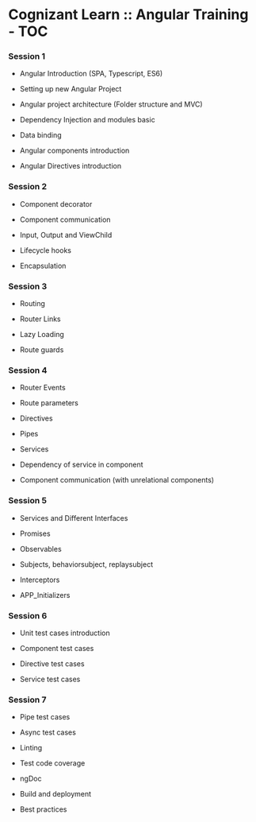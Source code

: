 # Cognizant Learn :: Angular Training  - TOC

### Session 1

  - Angular Introduction (SPA, Typescript, ES6)

  - Setting up new Angular Project

  - Angular project architecture (Folder structure and MVC)

  - Dependency Injection and modules basic

  - Data binding

  - Angular components introduction

  - Angular Directives introduction


### Session 2

  - Component decorator

  - Component communication

  - Input, Output and ViewChild

  - Lifecycle hooks

  - Encapsulation

### Session 3

  - Routing

  - Router Links

  - Lazy Loading
  
  - Route guards

 

### Session 4

  - Router Events

  - Route parameters
  
  - Directives

  - Pipes

  - Services

  - Dependency of service in component

  - Component communication (with unrelational components)

 

### Session 5
  - Services and Different Interfaces

  - Promises

  - Observables

  - Subjects, behaviorsubject, replaysubject

  - Interceptors

  - APP_Initializers


 

### Session 6

  - Unit test cases introduction

  - Component test cases

  - Directive test cases

  - Service test cases


 

### Session 7
  - Pipe test cases

  - Async test cases

  - Linting

  - Test code coverage

  - ngDoc

  - Build and deployment

  - Best practices









